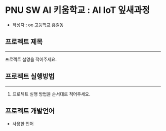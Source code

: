 # PNU SW AI 키움학교 : AI IoT 잎새과정
+ 작성자 : oo 고등학교 홍길동

## 프로젝트 제목
---
프로젝트 설명을 적어주세요.

## 프로젝트 실행방법
---
1. 프로젝트 실행 방법을 순서대로 적어주세요.

## 프로젝트 개발언어
+ 사용한 언어
